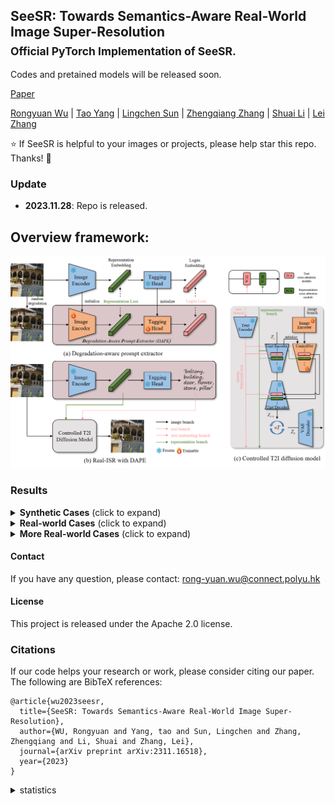 ## SeeSR: Towards Semantics-Aware Real-World Image Super-Resolution <br><sub>Official PyTorch Implementation of SeeSR. </sub>
Codes and pretained models will be released soon.

[Paper](https://arxiv.org/abs/2311.16518)

[Rongyuan Wu](https://scholar.google.com.hk/citations?hl=zh-CN&user=A-U8zE8AAAAJ) | [Tao Yang](https://scholar.google.com.hk/citations?hl=zh-CN&user=znRMaO8AAAAJ) | [Lingchen Sun](https://scholar.google.com/citations?hl=zh-CN&tzom=-480&user=ZCDjTn8AAAAJ) | [Zhengqiang Zhang](https://scholar.google.com.hk/citations?hl=zh-CN&user=UX26wSMAAAAJ) | [Shuai Li](https://scholar.google.com.hk/citations?hl=zh-CN&user=Bd73ldQAAAAJ) | [Lei Zhang](https://www4.comp.polyu.edu.hk/~cslzhang/)

:star: If SeeSR is helpful to your images or projects, please help star this repo. Thanks! :hugs:

### Update
- **2023.11.28**: Repo is released.

## Overview framework:
![seesr](figs/framework.png)



### Results



<details>
<summary><strong>Synthetic Cases</strong> (click to expand) </summary>

![seesr](figs/data_syn.png)

</details>

<details>
<summary><strong>Real-world Cases</strong> (click to expand) </summary>

![seesr](figs/data_real.png)

</details>

<details>
<summary><strong>More Real-world Cases</strong> (click to expand) </summary>
![seesr](https://github.com/cswry/SeeSR/blob/main/figs/data_real_suppl.jpg)

</details>

#### Contact
If you have any question, please contact: rong-yuan.wu@connect.polyu.hk

#### License
This project is released under the Apache 2.0 license.

### Citations
If our code helps your research or work, please consider citing our paper.
The following are BibTeX references:

```
@article{wu2023seesr,
  title={SeeSR: Towards Semantics-Aware Real-World Image Super-Resolution},
  author={WU, Rongyuan and Yang, tao and Sun, Lingchen and Zhang, Zhengqiang and Li, Shuai and Zhang, Lei},
  journal={arXiv preprint arXiv:2311.16518},
  year={2023}
}
```


<details>
<summary>statistics</summary>

![visitors](https://visitor-badge.laobi.icu/badge?page_id=cswry/SeeSR)

</details>
